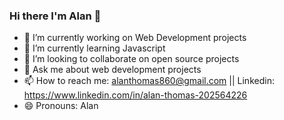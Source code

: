 ### Hi there I'm Alan 👋

- 🔭 I’m currently working on Web Development projects
- 🌱 I’m currently learning Javascript
- 👯 I’m looking to collaborate on open source projects
- 💬 Ask me about web development projects
- 📫 How to reach me: alanthomas860@gmail.com || Linkedin: https://www.linkedin.com/in/alan-thomas-202564226
- 😄 Pronouns: Alan
